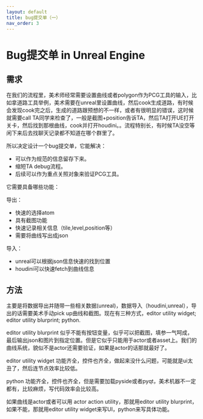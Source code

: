 ```yaml
---
layout: default
title: bug提交单（一）
nav_order: 3
---
```


# Bug提交单 in Unreal Engine

## 需求
在我们的流程里，美术师经常需要设置曲线或者polygon作为PCG工具的输入，比如拿道路工具举例，美术需要在unreal里设置曲线，然后cook生成道路，有时候会发现cook完之后，生成的道路跟预想的不一样，或者有很明显的错误，这时候就需要call TA同学来检查了，一般是截图+position告诉TA，然后TA打开UE打开关卡，然后找到那根曲线，cook并打开houdini。。流程特别长，有时候TA没空等闲下来后去找聊天记录都不知道在哪个群里了。

所以决定设计一个bug提交单，它能解决：

* 可以作为规范的信息留存下来。
* 缩短TA debug流程。
* 后续可以作为重点关照对象来验证PCG工具。

它需要具备哪些功能：

导出：
* 快速的选择atom
* 具有截图功能
* 快速记录相关信息（tile,level,position等）
* 需要将曲线写出成json

导入：
* unreal可以根据json信息快速的找到位置
* houdini可以快速fetch到曲线信息

## 方法
主要是将数据导出并随带一些相关数据(unreal)，数据导入（houdini,unreal），导出的话需要美术手动pick up曲线和截图。现在有三种方式，editor utility widget; editor utility blurprint; python.


editor utility blurprint 似乎不能有按钮变量，似乎可以把截图，填参一气呵成，最后输出json和图片到指定位置。但是它似乎只能用于actor或者asset上。我们的曲线系统，貌似不是actor还需要验证，如果是actor的话那就最好了。

editor utility widget 功能齐全，控件也齐全，做起来没什么问题，可能就是ui太丑了，然后连节点效率比较低。

python 功能齐全，控件也齐全，但是需要加载pyside或者pyqt，美术机器不一定都有，比较麻烦，写代码效率会比较高。

如果曲线是actor或者可以用 actor action utility，那就用editor utility blurprint，如果不能，那就用editor utility widget来写UI，python来写具体功能。
